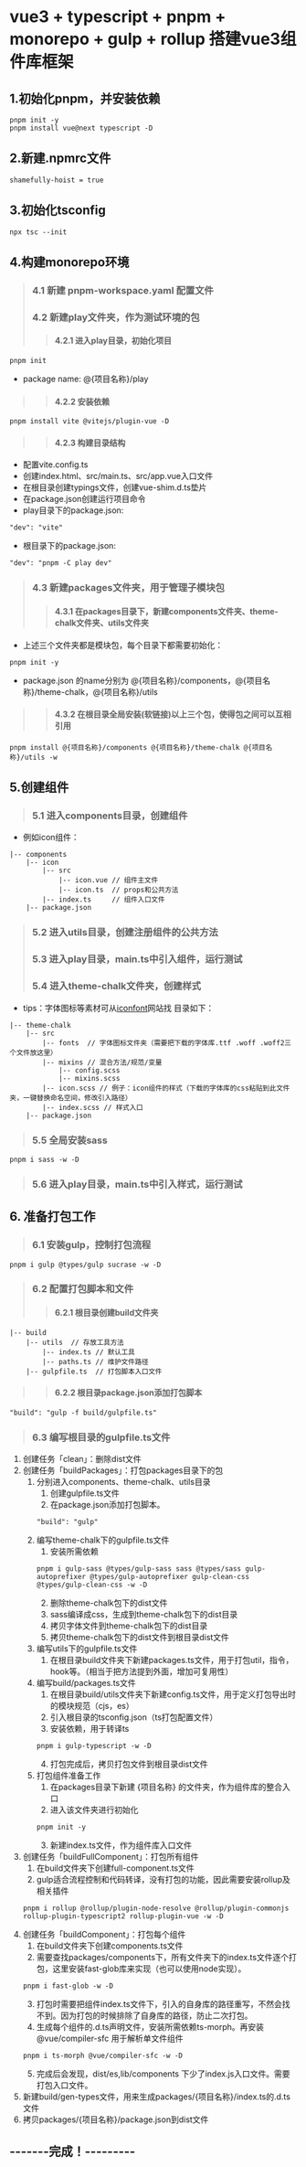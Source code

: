 # vue3 + typescript + pnpm + monorepo + gulp + rollup 搭建vue3组件库框架

## 1.初始化pnpm，并安装依赖
```
pnpm init -y
pnpm install vue@next typescript -D
```
## 2.新建.npmrc文件
```
shamefully-hoist = true
```
## 3.初始化tsconfig
```
npx tsc --init
```
## 4.构建monorepo环境
>### 4.1 新建 pnpm-workspace.yaml 配置文件
>### 4.2 新建play文件夹，作为测试环境的包
>>#### 4.2.1 进入play目录，初始化项目
```
pnpm init
```
- package name: @{项目名称}/play
>>#### 4.2.2 安装依赖
```
pnpm install vite @vitejs/plugin-vue -D
```
>>#### 4.2.3 构建目录结构
- 配置vite.config.ts
- 创建index.html、src/main.ts、src/app.vue入口文件
- 在根目录创建typings文件，创建vue-shim.d.ts垫片
- 在package.json创建运行项目命令
- play目录下的package.json:
```
"dev": "vite"
```
- 根目录下的package.json:
```
"dev": "pnpm -C play dev"
```

>### 4.3 新建packages文件夹，用于管理子模块包
>>#### 4.3.1 在packages目录下，新建components文件夹、theme-chalk文件夹、utils文件夹
- 上述三个文件夹都是模块包，每个目录下都需要初始化：
```
pnpm init -y
```
- package.json 的name分别为 @{项目名称}/components，@{项目名称}/theme-chalk，@{项目名称}/utils
>>#### 4.3.2 在根目录全局安装(软链接)以上三个包，使得包之间可以互相引用
```
pnpm install @{项目名称}/components @{项目名称}/theme-chalk @{项目名称}/utils -w
```

## 5.创建组件
>### 5.1 进入components目录，创建组件
- 例如icon组件：
```
|-- components
    |-- icon
        |-- src
            |-- icon.vue // 组件主文件
            |-- icon.ts  // props和公共方法
        |-- index.ts     // 组件入口文件
    |-- package.json 
```
>### 5.2 进入utils目录，创建注册组件的公共方法
>### 5.3 进入play目录，main.ts中引入组件，运行测试
>### 5.4 进入theme-chalk文件夹，创建样式
- tips：字体图标等素材可从[iconfont]网站找
目录如下：
```
|-- theme-chalk
    |-- src
        |-- fonts  // 字体图标文件夹（需要把下载的字体库.ttf .woff .woff2三个文件放这里）
        |-- mixins // 混合方法/规范/变量
            |-- config.scss
            |-- mixins.scss
        |-- icon.scss // 例子：icon组件的样式（下载的字体库的css粘贴到此文件夹，一键替换命名空间，修改引入路径）
        |-- index.scss // 样式入口
    |-- package.json
```
>### 5.5 全局安装sass
```
pnpm i sass -w -D
```
>### 5.6 进入play目录，main.ts中引入样式，运行测试


## 6. 准备打包工作
>### 6.1 安装gulp，控制打包流程
```
pnpm i gulp @types/gulp sucrase -w -D
```
>### 6.2 配置打包脚本和文件
>>#### 6.2.1 根目录创建build文件夹
```
|-- build
    |-- utils  // 存放工具方法
        |-- index.ts // 默认工具
        |-- paths.ts // 维护文件路径
    |-- gulpfile.ts  // 打包脚本入口文件
```
>>#### 6.2.2 根目录package.json添加打包脚本
```
"build": "gulp -f build/gulpfile.ts"
```

>### 6.3 编写根目录的gulpfile.ts文件
1. 创建任务「clean」：删除dist文件
2. 创建任务「buildPackages」：打包packages目录下的包
    1. 分别进入components、theme-chalk、utils目录
        1. 创建gulpfile.ts文件
        2. 在package.json添加打包脚本。
        ```
        "build": "gulp"
        ```
    2. 编写theme-chalk下的gulpfile.ts文件
        1. 安装所需依赖
        ```
        pnpm i gulp-sass @types/gulp-sass sass @types/sass gulp-autoprefixer @types/gulp-autoprefixer gulp-clean-css @types/gulp-clean-css -w -D
        ```
        2. 删除theme-chalk包下的dist文件
        3. sass编译成css，生成到theme-chalk包下的dist目录
        4. 拷贝字体文件到theme-chalk包下的dist目录
        5. 拷贝theme-chalk包下的dist文件到根目录dist文件
    3. 编写utils下的gulpfile.ts文件
        1. 在根目录build文件夹下新建packages.ts文件，用于打包util，指令，hook等。（相当于把方法提到外面，增加可复用性）
    4. 编写build/packages.ts文件
        1. 在根目录build/utils文件夹下新建config.ts文件，用于定义打包导出时的模块规范（cjs，es）
        2. 引入根目录的tsconfig.json（ts打包配置文件）
        3. 安装依赖，用于转译ts
        ```
        pnpm i gulp-typescript -w -D
        ```
        4. 打包完成后，拷贝打包文件到根目录dist文件
    5. 打包组件准备工作
        1. 在packages目录下新建 {项目名称} 的文件夹，作为组件库的整合入口
        2. 进入该文件夹进行初始化
        ```
        pnpm init -y
        ```
        3. 新建index.ts文件，作为组件库入口文件
3. 创建任务「buildFullComponent」：打包所有组件
    1. 在build文件夹下创建full-component.ts文件
    2. gulp适合流程控制和代码转译，没有打包的功能，因此需要安装rollup及相关插件
    ```
    pnpm i rollup @rollup/plugin-node-resolve @rollup/plugin-commonjs rollup-plugin-typescript2 rollup-plugin-vue -w -D
    ```
4. 创建任务「buildComponent」：打包每个组件
    1. 在build文件夹下创建components.ts文件
    2. 需要查找packages/components下，所有文件夹下的index.ts文件逐个打包，这里安装fast-glob库来实现（也可以使用node实现）。
    ```
    pnpm i fast-glob -w -D
    ```
    3. 打包时需要把组件index.ts文件下，引入的自身库的路径重写，不然会找不到。因为打包的时候排除了自身库的路径，防止二次打包。
    4. 生成每个组件的.d.ts声明文件，安装所需依赖ts-morph。再安装 @vue/compiler-sfc 用于解析单文件组件
    ```
    pnpm i ts-morph @vue/compiler-sfc -w -D
    ```
    5. 完成后会发现，dist/es,lib/components 下少了index.js入口文件。需要打包入口文件。
5. 新建build/gen-types文件，用来生成packages/{项目名称}/index.ts的.d.ts文件
6. 拷贝packages/{项目名称}/package.json到dist文件

## -------完成！---------

<!-- Markdown link & img dfn's -->
[iconfont]: https://www.iconfont.cn/